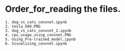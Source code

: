 # Order_for_reading the files.



    1. dog_vs_cats_convnet.ipynb
    2. tesla_k80.PNG
    3. dog_vs_cats_convnet_2.ipynb
    4. cpu_usage_using_convnet.PNG
    5. Using_Pre-trained_model.ipynb
    6. Visualizing_convnet.ipynb


